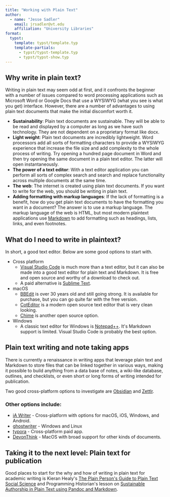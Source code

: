 ```yaml
---
title: "Working with Plain Text"
author:
  - name: "Jesse Sadler"
    email: jrsadler@vt.edu
    affiliation: "University Libraries"
format:
  typst:
    template: typst/template.typ
    template-partials:
      - typst/typst-template.typ
      - typst/typst-show.typ
---
```


## Why write in plain text?
Writing in plain text may seem odd at first, and it confronts the beginner with a number of issues compared to word processing applications such as Microsoft Word or Google Docs that use a WYSIWYG (what you see is what you get) interface. However, there are a number of advantages to using plain text documents that make the initial discomfort worth it.

- **Sustainability**: Plain text documents are sustainable. They will be able to be read and displayed by a computer as long as we have such technology. They are not dependent on a proprietary format like docx.
- **Light weight**: Plain text documents are incredibly lightweight. Word processors add all sorts of formatting characters to provide a WYSIWYG experience that increase the file size and add complexity to the whole process of writing. Try opening a hundred page document in Word and then try opening the same document in a plain text editor. The latter will open instantaneously.
- **The power of a text editor**: With a text editor application you can perform all sorts of complex search and search and replace functionality across multiple documents at the same time.
- **The web**: The internet is created using plain text documents. If you want to write for the web, you should be writing in plain text.
- **Adding formatting with markup languages**: If the lack of formatting is a benefit, how do you get plain text documents to have the formatting you want in a document? The answer is to use a markup language. The markup language of the web is HTML, but most modern plaintext applications use [Markdown](https://daringfireball.net/projects/markdown/basics) to add formatting such as headings, lists, links, and even footnotes.

## What do I need to write in plaintext?
In short, a good text editor. Below are some good options to start with.

- Cross platform
	- [Visual Studio Code](https://code.visualstudio.com) is much more than a text editor, but it can also be made into a good text editor for plain text and Markdown. It is free and open source and worthy of a download to check out.
	- A paid alternative is [Sublime Text](https://www.sublimetext.com).
- macOS
	- [BBEdit](http://www.barebones.com/products/bbedit/) is over 30 years old and still going strong. It is available for purchase, but you can go quite far with the free version.
	- [CotEditor](https://coteditor.com/) is a modern open source text editor that is very clean looking.
	- [Chime](https://www.chimehq.com) is another open source option.
- Windows
	- A classic text editor for Windows is [Notepad++](https://notepad-plus-plus.org). It's Markdown support is limited. Visual Studio Code is probably the best option.

## Plain text writing and note taking apps
There is currently a renaissance in writing apps that leverage plain text and Markdown to store files that can be linked together in various ways, making it possible to build anything from a data base of notes, a wiki-like database, outlines, and checklists, or even short or long forms of writing intended for publication.

Two good cross-platform options to investigate are [Obsidian](https://obsidian.md) and [Zettlr](https://www.zettlr.com).

### Other options include:
- [iA Writer](https://ia.net/writer) - Cross-platform with options for macOS, iOS, Windows, and Android.
- [ghostwriter](https://kde.github.io/ghostwriter/) - Windows and Linux
- [typora](https://typora.io) - Cross-platform paid app.
- [DevonThink](https://www.devontechnologies.com/apps/devonthink) - MacOS with broad support for other kinds of documents.

## Taking it to the next level: Plain text for publication
Good places to start for the why and how of writing in plain text for academic writing is Kieran Healy's [The Plain Person's Guide to Plain Text Social Science](https://plain-text.co) and Programming Historian's lesson on [Sustainable Authorship in Plain Text using Pandoc and Markdown](https://programminghistorian.org/en/lessons/sustainable-authorship-in-plain-text-using-pandoc-and-markdown).
